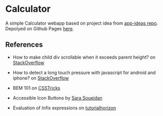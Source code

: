 # Calculator

A simple Calculator webapp based on project idea from [app-ideas repo](https://github.com/florinpop17/app-ideas/blob/master/Projects/1-Beginner/Calculator-App.md). Depolyed on Github Pages [here](https://ranmerc.github.io/implement-app-ideas/beginner/Calculator/index.html).

## References

- How to make child div scrollable when it exceeds parent height? on [StackOverflow](https://stackoverflow.com/a/49107669)

- How to detect a long touch pressure with javascript for android and iphone? on [StackOverflow](https://stackoverflow.com/a/19371884)

- BEM 101 on [CSSTricks](https://css-tricks.com/bem-101/)

- Accessible Icon Buttons by [Sara Soueidan](https://www.sarasoueidan.com/blog/accessible-icon-buttons/)

- Evaluation of Infix expressions on [tutorialhorizon](https://algorithms.tutorialhorizon.com/evaluation-of-infix-expressions/)
